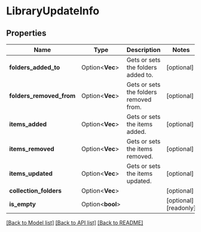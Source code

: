 # LibraryUpdateInfo

## Properties

Name | Type | Description | Notes
------------ | ------------- | ------------- | -------------
**folders_added_to** | Option<**Vec<String>**> | Gets or sets the folders added to. | [optional]
**folders_removed_from** | Option<**Vec<String>**> | Gets or sets the folders removed from. | [optional]
**items_added** | Option<**Vec<String>**> | Gets or sets the items added. | [optional]
**items_removed** | Option<**Vec<String>**> | Gets or sets the items removed. | [optional]
**items_updated** | Option<**Vec<String>**> | Gets or sets the items updated. | [optional]
**collection_folders** | Option<**Vec<String>**> |  | [optional]
**is_empty** | Option<**bool**> |  | [optional][readonly]

[[Back to Model list]](../README.md#documentation-for-models) [[Back to API list]](../README.md#documentation-for-api-endpoints) [[Back to README]](../README.md)


